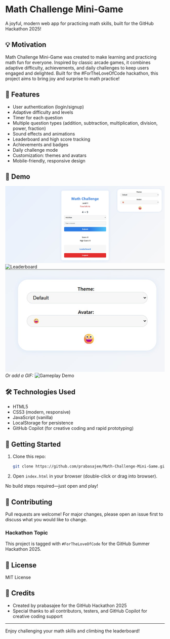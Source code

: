 # Math Challenge Mini-Game

A joyful, modern web app for practicing math skills, built for the GitHub Hackathon 2025!

## 💡 Motivation
Math Challenge Mini-Game was created to make learning and practicing math fun for everyone. Inspired by classic arcade games, it combines adaptive difficulty, achievements, and daily challenges to keep users engaged and delighted. Built for the #ForTheLoveOfCode hackathon, this project aims to bring joy and surprise to math practice!

## 🚀 Features
- User authentication (login/signup)
- Adaptive difficulty and levels
- Timer for each question
- Multiple question types (addition, subtraction, multiplication, division, power, fraction)
- Sound effects and animations
- Leaderboard and high score tracking
- Achievements and badges
- Daily challenge mode
- Customization: themes and avatars
- Mobile-friendly, responsive design

## 📸 Demo
![Game Screen](assets/game-screen.png)
![Leaderboard](assets/leaderboard.png)
![Customization](assets/customization.png)
*Or add a GIF:*
![Gameplay Demo](assets/gameplay-demo.gif)

## 🛠️ Technologies Used
- HTML5
- CSS3 (modern, responsive)
- JavaScript (vanilla)
- LocalStorage for persistence
- GitHub Copilot (for creative coding and rapid prototyping)

## 🏁 Getting Started
1. Clone this repo:
   ```sh
   git clone https://github.com/prabasajee/Math-Challenge-Mini-Game.git
   ```
2. Open `index.html` in your browser (double-click or drag into browser).

No build steps required—just open and play!

## 🤝 Contributing
Pull requests are welcome! For major changes, please open an issue first to discuss what you would like to change.

### Hackathon Topic
This project is tagged with `#ForTheLoveOfCode` for the GitHub Summer Hackathon 2025.

## 📄 License
MIT License

## 🙏 Credits
- Created by prabasajee for the GitHub Hackathon 2025
- Special thanks to all contributors, testers, and GitHub Copilot for creative coding support

---
Enjoy challenging your math skills and climbing the leaderboard!
